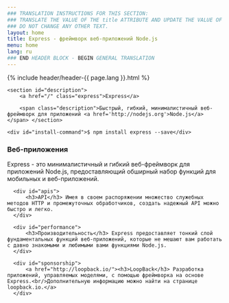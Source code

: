 ```yaml
---
### TRANSLATION INSTRUCTIONS FOR THIS SECTION:
### TRANSLATE THE VALUE OF THE title ATTRIBUTE AND UPDATE THE VALUE OF THE lang ATTRIBUTE.
### DO NOT CHANGE ANY OTHER TEXT.
layout: home
title: Express - фреймворк веб-приложений Node.js
menu: home
lang: ru
### END HEADER BLOCK - BEGIN GENERAL TRANSLATION
---
```


<section id="home-content">
    {% include header/header-{{ page.lang }}.html %}
    <div id="overlay"></div>

    <section id="description">
        <a href="/" class="express">Express</a>

        <span class="description">Быстрый, гибкий, минималистичный веб-фреймворк для приложений <a href='http://nodejs.org'>Node.js</a></span> </section>

    <div id="install-command">$ npm install express --save</div>
</section>

<!--<section id="doc-langs" markdown="1">
  Документация по Express доступна также на других языках: на [испанском](/es), [японском](/ja), [русском](/ru), [китайском](/zh-cn), [корейском](/ko), [португальском](/pt-br).
</section>-->

<section id="intro">

  <div id="boxes" class="clearfix">
      <div id="web-applications">
          <h3>Веб-приложения</h3> Express - это минималистичный и гибкий веб-фреймворк для приложений Node.js, предоставляющий обширный набор функций для мобильных и веб-приложений.
      </div>

      <div id="apis">
          <h3>API</h3> Имея в своем распоряжении множество служебных методов HTTP и промежуточных обработчиков, создать надежный API можно быстро и легко.
      </div>

      <div id="performance">
          <h3>Производительность</h3> Express предоставляет тонкий слой фундаментальных функций веб-приложений, которые не мешают вам работать с давно знакомыми и любимыми вами функциями Node.js.
      </div>

      <div id="sponsorship">
          <a href="http://loopback.io/"><h3>LoopBack</h3> Разработка приложений, управляемых моделями, с помощью фреймворка на основе Express.<br/>Дополнительную информацию можно найти на странице loopback.io.</a>
      </div>
  </div>

</section>

<!--
<section id="announcements">
  {% include announcement/announcement-{{ page.lang }}.md %}
</section>
-->
